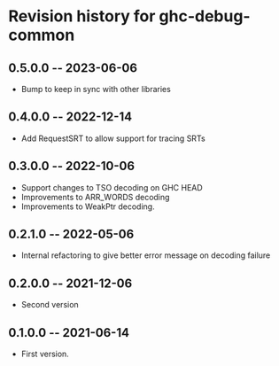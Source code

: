# Revision history for ghc-debug-common

## 0.5.0.0 -- 2023-06-06

* Bump to keep in sync with other libraries

## 0.4.0.0 -- 2022-12-14

* Add RequestSRT to allow support for tracing SRTs

## 0.3.0.0 -- 2022-10-06

* Support changes to TSO decoding on GHC HEAD
* Improvements to ARR_WORDS decoding
* Improvements to WeakPtr decoding.

## 0.2.1.0 -- 2022-05-06

* Internal refactoring to give better error message on decoding failure

## 0.2.0.0 -- 2021-12-06

* Second version

## 0.1.0.0 -- 2021-06-14

* First version.
